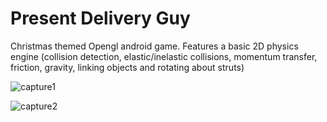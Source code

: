 
# **Present Delivery Guy**

Christmas themed Opengl android game. Features a basic 2D physics engine (collision detection, elastic/inelastic collisions, momentum transfer, friction, gravity, linking objects and rotating about struts)

<!--https://play.google.com/store/apps/details?id=com.FlappySanta&hl=en_GB-->

![capture1](https://github.com/codearxiv/Present-Delivery-Guy/blob/master/res/pdg.webp)

![capture2](https://github.com/codearxiv/Present-Delivery-Guy/blob/master/res/pdg2.webp)
